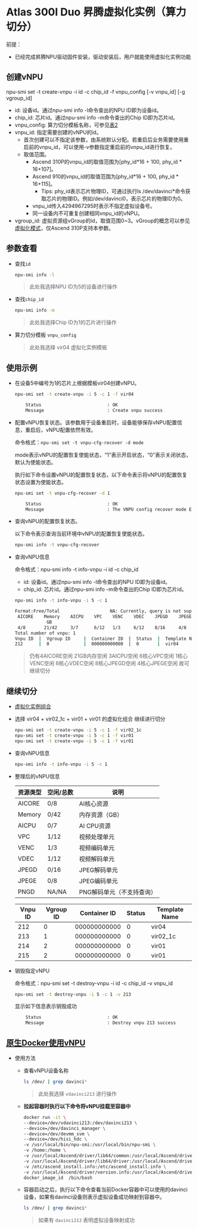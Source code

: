# Atlas 300I Duo 昇腾虚拟化实例（算力切分）

前提：

 - 已经完成昇腾NPU驱动固件安装，驱动安装后，用户就能使用虚拟化实例功能

## 创建vNPU

npu-smi set -t create-vnpu -i id -c chip_id -f vnpu_config [-v vnpu_id] [-g vgroup_id]

- id: 设备id。通过npu-smi info -l命令查出的NPU ID即为设备id。
- chip_id: 芯片id。通过npu-smi info -m命令查出的Chip ID即为芯片id。
- vnpu_config: 算力切分模板名称，可参见[表2](https://www.hiascend.com/document/detail/zh/computepoweralloca/30rc3/cpaug/avi_00005.html#ZH-CN_TOPIC_0000001310658286__table140421911260)
- vnpu_id: 指定需要创建的vNPU的id。
    - 首次创建可以不指定该参数，由系统默认分配。若重启后业务需要使用重启前的vnpu_id，可以使用-v参数指定重启前的vnpu_id进行恢复。
    - 取值范围。
        - Ascend 310P的vnpu_id的取值范围为[phy_id*16 + 100, phy_id * 16+107]。
        - Ascend 910的vnpu_id的取值范围为[phy_id*16 + 100, phy_id * 16+115]。
            - Tips: phy_id表示芯片物理ID，可通过执行ls /dev/davinci*命令获取芯片的物理ID。例如/dev/davinci0，表示芯片的物理ID为0。
        - vnpu_id传入4294967295时表示不指定虚拟设备号。
        - 同一设备内不可重复创建相同vnpu_id的vNPU。
- vgroup_id: 虚拟资源组vGroup的id，取值范围0~3。vGroup的概念可以参见[虚拟化模式](https://www.hiascend.com/document/detail/zh/computepoweralloca/30rc3/cpaug/avi_00007.html)，仅Ascend 310P支持本参数。

## 参数查看

 - 查找`id`
    ```bash title='bash input'
    npu-smi info -l
    ```
    
    > 此处我选择NPU ID为5的设备进行操作

 - 查找`chip_id`
    ```bash title='bash input'
    npu-smi info -m
    ```

    > 此处我选择Chip ID为1的芯片进行操作

 - 算力切分模板 `vnpu_config`

    > 此处我选择 vir04 虚拟化实例模板


## 使用示例

 - 在设备5中编号为1的芯片上根据模板vir04创建vNPU。

    ```bash title='bash input'
    npu-smi set -t create-vnpu -i 5 -c 1 -f vir04
    ```

    ```bash title='bash output example'
        Status                         : OK
        Message                        : Create vnpu success
    ```

 - 配置vNPU恢复状态。该参数用于设备重启时，设备能够保存vNPU配置信息，重启后，vNPU配置依然有效。

    命令格式：`npu-smi set -t vnpu-cfg-recover -d mode`

    mode表示vNPU的配置恢复使能状态，“1”表示开启状态，“0”表示关闭状态，默认为使能状态。

    执行如下命令设置vNPU的配置恢复状态，以下命令表示将vNPU的配置恢复状态设置为使能状态。

    ```bash title='bash input'
    npu-smi set -t vnpu-cfg-recover -d 1
    ```

    ```bash title='bash output example'
        Status                         : OK
        Message                        : The VNPU config recover mode Enable is set successfully.
    ```

 - 查询vNPU的配置恢复状态。

    以下命令表示查询当前环境中vNPU的配置恢复使能状态。
    
    ```bash title='bash input'
    npu-smi info -t vnpu-cfg-recover
    ```

 - 查询vNPU信息

    命令格式：npu-smi info -t info-vnpu -i id -c chip_id

    - id: 设备id。通过npu-smi info -l命令查出的NPU ID即为设备id。
    - chip_id: 芯片id。通过npu-smi info -m命令查出的Chip ID即为芯片id。

    ```bash title='bash input'
    npu-smi info -t info-vnpu -i 5 -c 1
    ```

    ```bash title='bash output example'
    Format:Free/Total                   NA: Currently, query is not supported.    |
     AICORE    Memory    AICPU    VPC    VENC    VDEC    JPEGD    JPEGE    PNGD    |
                GB
     4/8       21/42     3/7      6/12   1/3     6/12    8/16     4/8      NA/NA
    Total number of vnpu: 1 
    Vnpu ID  |  Vgroup ID     |  Container ID  |  Status  |  Template Name
    212      |  0             |  000000000000  |  0       |  vir04
    ```

    > 仍有4AICORE空闲 21GB内存空闲 3AICPU空闲 6核心VPC空闲 1核心VENC空闲 6核心VDEC空闲 8核心JPEGD空闲 4核心JPEGE空闲
    > 故可继续切分

## 继续切分
    
 - [虚拟化实例组合](https://www.hiascend.com/document/detail/zh/computepoweralloca/30rc3/cpaug/avi_00006.html?sub_id=%2Fzh%2Fcomputepoweralloca%2F30rc3%2Fcpaug%2Favi_00005.html)

 - 选择 vir04 + vir02_1c + vir01 + vir01 的虚拟化组合 继续进行切分

    ```bash title='bash input'
    npu-smi set -t create-vnpu -i 5 -c 1 -f vir02_1c
    npu-smi set -t create-vnpu -i 5 -c 1 -f vir01
    npu-smi set -t create-vnpu -i 5 -c 1 -f vir01
    ```
 
 - 查询vNPU信息

    ```bash title='bash input'
    npu-smi info -t info-vnpu -i 5 -c 1
    ```

 - 整理后的vNPU信息

    | 资源类型 | 空闲/总数 | 说明                  |
    |----------|----------|----------------------|
    | AICORE   | 0/8      | AI核心资源            |
    | Memory   | 0/42     | 内存资源（GB）        |
    | AICPU    | 0/7      | AI CPU资源            |
    | VPC      | 1/12     | 视频处理单元          |
    | VENC     | 1/3      | 视频编码单元          |
    | VDEC     | 1/12     | 视频解码单元          |
    | JPEGD    | 0/16     | JPEG解码单元          |
    | JPEGE    | 0/8      | JPEG编码单元          |
    | PNGD     | NA/NA    | PNG解码单元（不支持查询） |

    | Vnpu ID  | Vgroup ID | Container ID | Status | Template Name |
    |----------|----------|--------------|--------|---------------|
    | 212      | 0        | 000000000000 | 0      | vir04         |
    | 213      | 1        | 000000000000 | 0      | vir02_1c      |
    | 214      | 2        | 000000000000 | 0      | vir01         |
    | 215      | 2        | 000000000000 | 0      | vir01         |

 - 销毁指定vNPU

    命令格式：npu-smi set -t destroy-vnpu -i id -c chip_id -v vnpu_id

    ```bash title='bash input'
    npu-smi set -t destroy-vnpu -i 5 -c 1 -v 213
    ```

    显示如下信息表示销毁成功
    ```bash title='bash output example'
        Status                         : OK
        Message                        : Destroy vnpu 213 success
    ```

## [原生Docker使用vNPU](https://www.hiascend.com/document/detail/zh/computepoweralloca/30rc3/cpaug/avi_00012.html?sub_id=%2Fzh%2Fcomputepoweralloca%2F30rc3%2Fcpaug%2Favi_00005.html)


 - 使用方法
    
    - 查看vNPU设备名称

        ```bash title='bash input'
        ls /dev/ | grep davinci*
        ```

        > 此处我选择 `vdavinci213` 进行操作
    
    - **拉起容器时执行以下命令将vNPU挂载至容器中**

        ```bash title='bash input'
        docker run -it \
        --device=/dev/vdavinci213:/dev/davinci213 \
        --device=/dev/davinci_manager \
        --device=/dev/devmm_svm \
        --device=/dev/hisi_hdc \
        -v /usr/local/bin/npu-smi:/usr/local/bin/npu-smi \
        -v /home:/home \
        -v /usr/local/Ascend/driver/lib64/common:/usr/local/Ascend/driver/lib64/common \
        -v /usr/local/Ascend/driver/lib64/driver:/usr/local/Ascend/driver/lib64/driver \
        -v /etc/ascend_install.info:/etc/ascend_install.info \
        -v /usr/local/Ascend/driver/version.info:/usr/local/Ascend/driver/version.info \
        docker_image_id  /bin/bash
        ```

    - 容器启动之后，执行以下命令查看当前Docker容器中可以使用的davinci设备，如果有davinci设备则表示虚拟设备成功映射到容器中。

        ```bash title='bash input'
        ls /dev/ | grep davinci*
        ```

        > 如果有 `davinci213` 表明虚拟设备映射成功